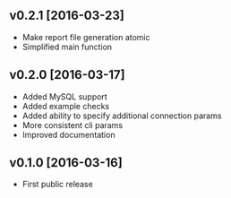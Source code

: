 ## v0.2.1 [2016-03-23]

- Make report file generation atomic
- Simplified main function

## v0.2.0 [2016-03-17]

- Added MySQL support
- Added example checks
- Added ability to specify additional connection params
- More consistent cli params
- Improved documentation

## v0.1.0 [2016-03-16]

- First public release
